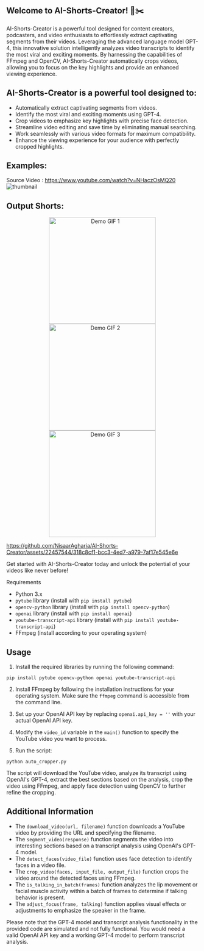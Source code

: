 ## Welcome to AI-Shorts-Creator! 🎥✂️

AI-Shorts-Creator is a powerful tool designed for content creators, podcasters, and video enthusiasts to effortlessly extract captivating segments from their videos. Leveraging the advanced language model GPT-4, this innovative solution intelligently analyzes video transcripts to identify the most viral and exciting moments. By harnessing the capabilities of FFmpeg and OpenCV, AI-Shorts-Creator automatically crops videos, allowing you to focus on the key highlights and provide an enhanced viewing experience.

## AI-Shorts-Creator is a powerful tool designed to:

- Automatically extract captivating segments from videos.
- Identify the most viral and exciting moments using GPT-4.
- Crop videos to emphasize key highlights with precise face detection.
- Streamline video editing and save time by eliminating manual searching.
- Work seamlessly with various video formats for maximum compatibility.
- Enhance the viewing experience for your audience with perfectly cropped highlights.


## Examples: 

Source Video : https://www.youtube.com/watch?v=NHaczOsMQ20
![thumbnail](https://github.com/NisaarAgharia/AI-Video-Cropper/assets/22457544/7dbf9b92-2a08-4948-bb49-e41350ae4a02)

## Output Shorts:

<div align="center">
  <img src="https://github.com/NisaarAgharia/AI-Video-Cropper/assets/22457544/81b0759b-7cc9-4622-9440-3ccf9400ede2" alt="Demo GIF 1" width="280"/>
  <img src="https://github.com/NisaarAgharia/AI-Video-Cropper/assets/22457544/f3ea6e7d-f999-4597-87fc-0166c1be7840" alt="Demo GIF 2" width="280"/>
  <img src="https://github.com/NisaarAgharia/AI-Video-Cropper/assets/22457544/8aeeb666-cff0-493a-8a9a-18780badd79f" alt="Demo GIF 3" width="280"/>
</div>


https://github.com/NisaarAgharia/AI-Shorts-Creator/assets/22457544/318c8cf1-bcc3-4ed7-a979-7af17e545e6e


Get started with AI-Shorts-Creator today and unlock the potential of your videos like never before!

Requirements
- Python 3.x
- `pytube` library (install with `pip install pytube`)
- `opencv-python` library (install with `pip install opencv-python`)
- `openai` library (install with `pip install openai`)
- `youtube-transcript-api` library (install with `pip install youtube-transcript-api`)
- FFmpeg (install according to your operating system)

## Usage

1. Install the required libraries by running the following command:

```shell
pip install pytube opencv-python openai youtube-transcript-api
```

2. Install FFmpeg by following the installation instructions for your operating system. Make sure the `ffmpeg` command is accessible from the command line.

3. Set up your OpenAI API key by replacing `openai.api_key = ''` with your actual OpenAI API key.

4. Modify the `video_id` variable in the `main()` function to specify the YouTube video you want to process.

5. Run the script:

```shell
python auto_cropper.py
```

The script will download the YouTube video, analyze its transcript using OpenAI's GPT-4, extract the best sections based on the analysis, crop the video using FFmpeg, and apply face detection using OpenCV to further refine the cropping.

## Additional Information

- The `download_video(url, filename)` function downloads a YouTube video by providing the URL and specifying the filename.
- The `segment_video(response)` function segments the video into interesting sections based on a transcript analysis using OpenAI's GPT-4 model.
- The `detect_faces(video_file)` function uses face detection to identify faces in a video file.
- The `crop_video(faces, input_file, output_file)` function crops the video around the detected faces using FFmpeg.
- The `is_talking_in_batch(frames)` function analyzes the lip movement or facial muscle activity within a batch of frames to determine if talking behavior is present.
- The `adjust_focus(frame, talking)` function applies visual effects or adjustments to emphasize the speaker in the frame.

Please note that the GPT-4 model and transcript analysis functionality in the provided code are simulated and not fully functional. You would need a valid OpenAI API key and a working GPT-4 model to perform transcript analysis.

